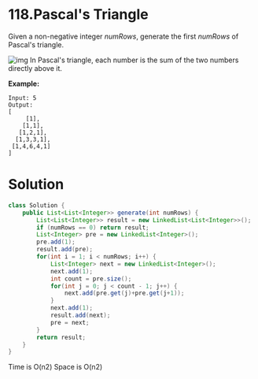 # 118.Pascal's Triangle

Given a non-negative integer *numRows*, generate the first *numRows* of Pascal's triangle.

![img](https://upload.wikimedia.org/wikipedia/commons/0/0d/PascalTriangleAnimated2.gif)
In Pascal's triangle, each number is the sum of the two numbers directly above it.

**Example:**

```
Input: 5
Output:
[
     [1],
    [1,1],
   [1,2,1],
  [1,3,3,1],
 [1,4,6,4,1]
]
```

# Solution

```java
class Solution {
    public List<List<Integer>> generate(int numRows) {
        List<List<Integer>> result = new LinkedList<List<Integer>>();
        if (numRows == 0) return result;
        List<Integer> pre = new LinkedList<Integer>();
        pre.add(1);
        result.add(pre);
        for(int i = 1; i < numRows; i++) {
            List<Integer> next = new LinkedList<Integer>();
            next.add(1);
            int count = pre.size();
            for(int j = 0; j < count - 1; j++) {
                next.add(pre.get(j)+pre.get(j+1));
            }
            next.add(1);
            result.add(next);
            pre = next;
        }
        return result;
    }
}
```

Time is O(n2) Space is O(n2)